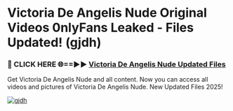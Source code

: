 # Victoria De Angelis Nude Original Videos 0nlyFans Leaked - Files Updated! (gjdh)

<h3>🔴 CLICK HERE 🌐==►► <a href="https://tinyurl.com/52m3yx9h" rel="nofollow">Victoria De Angelis Nude Updated Files</a></h3>

Get Victoria De Angelis Nude and all content. Now you can access all videos and pictures of Victoria De Angelis Nude. New Updated Files 2025!

[![gjdh](https://i.imgur.com/TnHtlc8.gif)](https://tinyurl.com/52m3yx9h)
